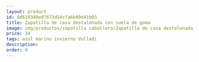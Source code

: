 ```yaml
---
layout: product
id: 8d610340ed7673d54cfa6b09d41b03
title: Zapatilla de casa destalonada con suela de goma
image: img/productos/zapatilla caballero/Zapatilla de casa destalonada con suela de goma=34=azul marino invierno Vulladi.webp
price: 34
tags: azul marino invierno Vulladi
description: 
order: 0
---
```

